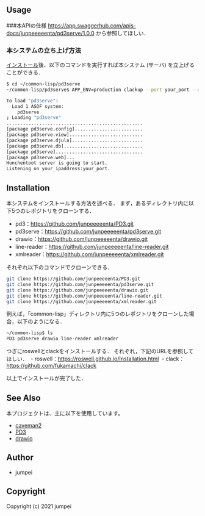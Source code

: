 ## Usage
###本APIの仕様 
https://app.swaggerhub.com/apis-docs/junpeeeeenta/pd3serve/1.0.0 から参照してほしい．

### 本システムの立ち上げ方法 
[インストール](#installation)後、以下のコマンドを実行すれば本システム (サーバ) を立上げることができる．
```sh
$ cd ~/common-lisp/pd3serve
~/common-lisp/pd3serve$ APP_ENV=production clackup --port your_port --address your_ipaddress app.lisp

To load "pd3serve":
  Load 1 ASDF system:
    pd3serve
; Loading "pd3serve"
..................................................
[package pd3serve.config].........................
[package pd3serve.view]...........................
[package pd3serve.djula]..........................
[package pd3serve.db].............................
[package pd3serve]................................
[package pd3serve.web]...
Hunchentoot server is going to start.
Listening on your_ipaddress:your_port.

```

## Installation
本システムをインストールする方法を述べる．
まず，あるディレクトリ内に以下5つのレポジトリをクローンする．
- pd3：https://github.com/junpeeeeenta/PD3.git
- pd3serve：https://github.com/junpeeeeenta/pd3serve.git
- drawio：https://github.com/junpeeeeenta/drawio.git
- line-reader：https://github.com/junpeeeeenta/line-reader.git
- xmlreader：https://github.com/junpeeeeenta/xmlreader.git

それぞれ以下のコマンドでクローンできる．
```sh
git clone https://github.com/junpeeeeenta/PD3.git
git clone https://github.com/junpeeeeenta/pd3serve.git
git clone https://github.com/junpeeeeenta/drawio.git
git clone https://github.com/junpeeeeenta/line-reader.git
git clone https://github.com/junpeeeeenta/xmlreader.git
```

例えば，「common-lisp」ディレクトリ内に5つのレポジトリをクローンした場合，以下のようになる．

```sh
~/common-lisp$ ls
PD3 pd3serve drawio line-reader xmlreader
```
つぎにroswellとclackをインストールする．
それぞれ，下記のURLを参照してほしい．
・roswell：https://roswell.github.io/Installation.html
・clack：https://github.com/fukamachi/clack

以上でインストールが完了した．


## See Also
本プロジェクトは、主に以下を使用しています。
- [caveman2](https://github.com/fukamachi/caveman)
- [PD3](https://github.com/DigitalTriplet/PD3)
- [drawio](https://github.com/jgraph/drawio)

## Author

* jumpei

## Copyright

Copyright (c) 2021 jumpei

